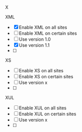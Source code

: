 X

XML

- [x] Enable XML on all sites
- [ ] Enable XML on certain sites
- [ ] Use version 1.0
- [x] Use version 1.1
- [ ] 

XS

- [ ] Enable XS on all sites
- [ ] Enable XS on certain sites
- [ ] Use version x
- [ ] 

XUL

- [ ] Enable XUL on all sites
- [ ] Enable XUL on certain sites
- [ ] Use version x
- [ ] 
